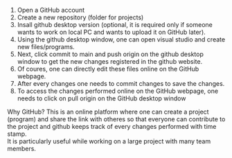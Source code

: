 1. Open a GitHub account
2. Create a new repository (folder for projects)
3. Insall github desktop version (optional, it is required only if someone wants to work on local PC and wants to upload it on GitHub later).
4. Using the github desktop window, one can open visual studio and create new files/programs.
5. Next, click commit to main and push origin on the github desktop window to get the new changes registered in the github website.
6. Of coures, one can directly edit these files online on the GitHub webpage.
7. After every changes one needs to commit changes to save the changes.
8. To access the changes performed online on the GitHub webpage, one needs to click on pull origin on the GitHub desktop window 




Why GitHub?
This is an online platform where one can create a project (program) and share the link with otheres so that everyone can contribute to the project and github keeps track of every changes performed with time stamp.  
It is particularly useful while working on a large project with many team members.

